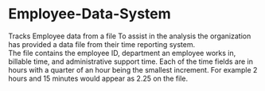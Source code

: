 # Employee-Data-System
Tracks Employee data from a file
To assist in the analysis the organization has provided a data file from their time reporting system.  
The file contains the employee ID, department an employee works in, billable time, and administrative support time.
Each of the time fields are in hours with a quarter of an hour being the smallest increment. 
 For example 2 hours and 15 minutes would appear as 2.25 on the file.
